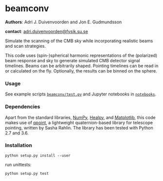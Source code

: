 # beamconv

**Authors**: Adri J. Duivenvoorden and Jon E. Gudmundsson

**contact**: adri.duivenvoorden@fysik.su.se

Simulate the scanning of the CMB sky while incorporating realistic beams and
scan strategies.

This code uses (spin-)spherical harmonic representations of the (polarized) beam response
and sky to generate simulated CMB detector signal timelines. Beams can be arbitrarily shaped.
Pointing timelines can be read in or calculated on the fly. Optionally, the results can be
binned on the sphere.

### Usage

See example scripts [`beamconv/test.py`](../../tree/master/beamconv/test.py) and Jupyter notebooks in [`notebooks`](../../tree/master/notebooks).

### Dependencies
Apart from the standard libraries, [NumPy](https://github.com/numpy/numpy), [Healpy](https://github.com/healpy/healpy), and [Matplotlib](https://github.com/matplotlib/matplotlib), this code makes use of [qpoint](https://github.com/arahlin/qpoint), a lightweight quaternion-based library for telescope pointing, written by Sasha Rahlin. The library has been tested with Python 2.7 and 3.6.

### Installation

```
python setup.py install --user
```
run unittests:

```
python setup.py test
```






